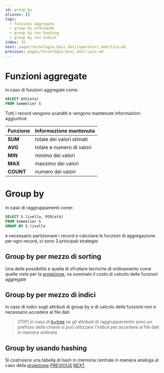 ```yaml
---
id: group_by
aliases: []
tags:
  - funzioni aggregate
  - group by ordinando
  - group by con hashing
  - group by con indice
index: 15
next: pages/tecnologie_basi_dati/operatori_modifica.md
previous: pages/tecnologie_basi_dati/join.md
---
```


# Funzioni aggregate

 in caso di funzioni aggregate come

```sql
SELECT AVG(eta)
FROM Sommelier S
```

Tutti i record vengono scanditi  e vengono mantenute informazioni aggiuntive

| **Funzione** | Informazione mantenuta    |
| ------------ | ------------------------- |
| **SUM**      | totale dei valori stimati |
| **AVG**      | totale e numero di valori |
| **MIN**      | minimo dei valori         |
| **MAX**      | massimo dei valori        |
| **COUNT**    | numero dei valori         |

# Group by

In caso di raggruppamenti come:

```sql
SELECT S.livello, MIN(età)
FROM Sommelier S
GROUP BY S.livello
```

e necessario partizionare i record e calcolare le funzioni di aggregazione per ogni record, ci sono 3 principali strategie:

## Group by per mezzo di sorting

Una delle possibilità e quella di sfruttare tecniche di ordinamento come quelle viste per la [proiezione](pages/tecnologie_basi_dati/proiezione.md#proiettare%20[ordinando](pages/tecnologie_basi_dati/sorting.md)), va sommato il costo di calcolo delle funzioni aggregate

## Group by per mezzo di indici

In caso di indici sugli attributi di group by e di calcolo delle funzioni non e necessario accedere al file dati

>[!TIP] in caso di [b+tree](pages/tecnologie_basi_dati/b+tree.md) se gli attributi di raggruppamento sono un prefisso della chiave si può utilizzare l'indice per accedere al file dati in maniera ordinata

## Group by usando hashing

Si costruisce una tabella di hash in memoria centrale in maniera analoga al caso della [proiezione](pages/tecnologie_basi_dati/proiezione.md#proiettare%20usando%20hashing)
[PREVIOUS](pages/tecnologie_basi_dati/join.md)
[NEXT](pages/tecnologie_basi_dati/operatori_modifica.md)
